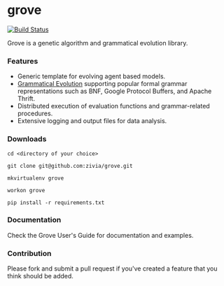 # grove #

[![Build Status](https://travis-ci.org/zivia/grove.svg?branch=master)](https://travis-ci.org/zivia/grove)

Grove is a genetic algorithm and grammatical evolution library.

### Features ###

* Generic template for evolving agent based models.
* [Grammatical Evolution](https://en.wikipedia.org/wiki/Grammatical_evolution) supporting popular formal grammar representations such as BNF, Google Protocol Buffers, and Apache Thrift.
* Distributed execution of evaluation functions and grammar-related procedures.
* Extensive logging and output files for data analysis.

### Downloads ###

`cd <directory of your choice>`

`git clone git@github.com:zivia/grove.git`

`mkvirtualenv grove`

`workon grove`

`pip install -r requirements.txt`

### Documentation ###

Check the Grove User's Guide for documentation and examples.

### Contribution ###

Please fork and submit a pull request if you've created a feature that you think should be added.
